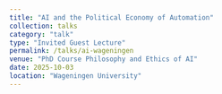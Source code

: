```yaml
---
title: "AI and the Political Economy of Automation"
collection: talks
category: "talk"
type: "Invited Guest Lecture"
permalink: /talks/ai-wageningen
venue: "PhD Course Philosophy and Ethics of AI"
date: 2025-10-03
location: "Wageningen University"
---
```

